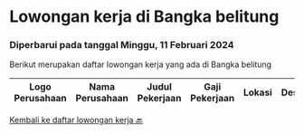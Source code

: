
  # Lowongan kerja di Bangka belitung

  ### Diperbarui pada tanggal Minggu, 11 Februari 2024

  Berikut merupakan daftar lowongan kerja yang ada di Bangka belitung

  |Logo Perusahaan | Nama Perusahaan | Judul Pekerjaan | Gaji Pekerjaan | Lokasi | Deskripsi | Tanggal diunggah | Pranala |
  | -------------- | --------------- | --------------- | --------- | --------- | -------------- | ------- | ----------- |
  

  [Kembali ke daftar lowongan kerja 🔙](../README.md#daftar-lowongan-kerja)
  